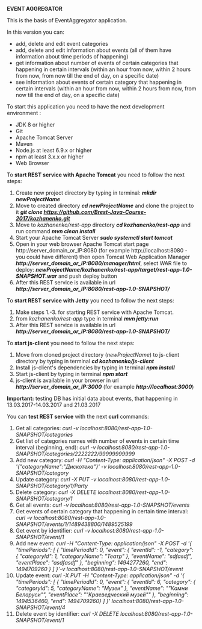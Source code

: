 **EVENT AGGREGATOR**

This is the basis of EventAggregator application.

In this version you can:
 - add, delete and edit event categories
 - add, delete and edit information about events (all of them have information about time periods of happening)
 - get information about number of events of certain categories that happening in certain intervals (within an hour from now, within 2 hours from now, from now till the end of day, on a specific date)
 - see information about events of certain category that happening in certain intervals (within an hour from now, within 2 hours from now, from now till the end of day, on a specific date)
 
 To start this application you need to have the next development environment : 
 - JDK 8 or higher
 - Git
 - Apache Tomcat Server
 - Maven
 - Node.js at least 6.9.x or higher
 - npm at least 3.x.x or higher
 - Web Browser
 
 To **start REST service with Apache Tomcat** you need to follow the next steps:
 1. Create new project directory by typing in terminal: **_mkdir newProjectName_**
 2. Move to created directory _**cd newProjectName**_ and clone the project to it _**git clone https://github.com/Brest-Java-Course-2017/kozhanenko.git**_
 3. Move to _kozhanenko/rest-app_ directory _**cd kozhanenko/rest-app**_ and run command **_mvn clean install_**
 4. Start your Apache Tomcat Server **_sudo systemctl start tomcat_**
 5. Open in your web browser Apache Tomcat start page http://server_domain_or_IP:8080 (for example http://localhost:8080 - you could have different) then open Tomcat Web Application Manager **_http://server_domain_or_IP:8080/manager/html_**, select WAR file to deploy: **_newProjectName/kozhanenko/rest-app/target/rest-app-1.0-SNAPSHOT.war_** and push deploy button
 6. After this REST service is available in url **_http://server_domain_or_IP:8080/rest-app-1.0-SNAPSHOT/_**
 
 To **start REST service with Jetty** you need to follow the next steps:
 1. Make steps 1.-3. for starting REST service with Apache Tomcat.
 2. from _kozhanenko/rest-app_ type in terminal **_mvn jetty:run_**
 3. After this REST service is available in url **_http://server_domain_or_IP:8080/rest-app-1.0-SNAPSHOT/_**
  
 To **start js-client** you need to follow the next steps:
 1. Move from cloned project directory (_newProjectName_) to js-client directory by typing in terminal **_cd kozhanenko/js-client_**
 2. Install js-client's dependencies by typing in terminal **_npm install_**
 3. Start js-client by typing in terminal **_npm start_**
 4. js-client is available in your browser in url **_http://server_domain_or_IP:3000_** (for example **_http://localhost:3000_**)
 
 **Important:** testing DB has initial data about events, that happening in 13.03.2017-14.03.2017 and 21.03.2017
 
 You can **test REST service** with the next **curl** commands:
 1. Get all categories: _curl -v localhost:8080/rest-app-1.0-SNAPSHOT/categories_
 2. Get list of categories names with number of events in certain time interval (beginning, end): _curl -v localhost:8080/rest-app-1.0-SNAPSHOT/categories/2222222/99999999999_ 
 3. Add new category: _curl -H "Content-Type: application/json" -X POST -d '{"categoryName":"Дискотека"}' -v localhost:8080/rest-app-1.0-SNAPSHOT/category_
 4. Update category: _curl -X PUT -v localhost:8080/rest-app-1.0-SNAPSHOT/category/1/Party_
 5. Delete category: _curl -X DELETE localhost:8080/rest-app-1.0-SNAPSHOT/category/1_
 6. Get all events: _curl -v localhost:8080/rest-app-1.0-SNAPSHOT/events_
 7. Get events of certain category that happening in certain time interval: _curl -v localhost:8080/rest-app-1.0-SNAPSHOT/events/1/1489438800/1489525199_
 8. Get event by identifier: _curl -v localhost:8080/rest-app-1.0-SNAPSHOT/event/1_
 9. Add new event: _curl -H "Content-Type: application/json" -X POST -d '{ "timePeriods": [ { "timePeriodId": 0, "event": { "eventId": -1, "category": { "categoryId": 1, "categoryName": "Театр" }, "eventName": "sdfasdf", "eventPlace": "asdfasdf" }, "beginning": 1494277260, "end": 1494709260 } ] }'-v localhost:8080/rest-app-1.0-SNAPSHOT/event_
 10. Update event:  _curl -X PUT -H "Content-Type: application/json" -d '{ "timePeriods": [ { "timePeriodId": 0, "event": { "eventId": 6, "category": { "categoryId": 5, "categoryName": "Музеи" }, "eventName": "\"Камни Беларуси\"", "eventPlace": "\"Краеведческий музей\"" }, "beginning": 1494536460, "end": 1494709260} ] }' localhost:8080/rest-app-1.0-SNAPSHOT/event/4_
 11. Delete event by identifier: _curl -X DELETE localhost:8080/rest-app-1.0-SNAPSHOT/event/1_